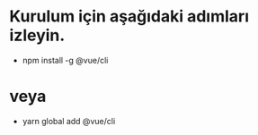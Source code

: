 # Kurulum için aşağıdaki adımları izleyin.

- npm install -g @vue/cli
# veya
- yarn global add @vue/cli
